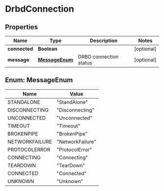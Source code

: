 # DrbdConnection

## Properties
Name | Type | Description | Notes
------------ | ------------- | ------------- | -------------
**connected** | **Boolean** |  |  [optional]
**message** | [**MessageEnum**](#MessageEnum) | DRBD connection status |  [optional]

<a name="MessageEnum"></a>
## Enum: MessageEnum
Name | Value
---- | -----
STANDALONE | &quot;StandAlone&quot;
DISCONNECTING | &quot;Disconnecting&quot;
UNCONNECTED | &quot;Unconnected&quot;
TIMEOUT | &quot;Timeout&quot;
BROKENPIPE | &quot;BrokenPipe&quot;
NETWORKFAILURE | &quot;NetworkFailure&quot;
PROTOCOLERROR | &quot;ProtocolError&quot;
CONNECTING | &quot;Connecting&quot;
TEARDOWN | &quot;TearDown&quot;
CONNECTED | &quot;Connected&quot;
UNKNOWN | &quot;Unknown&quot;
